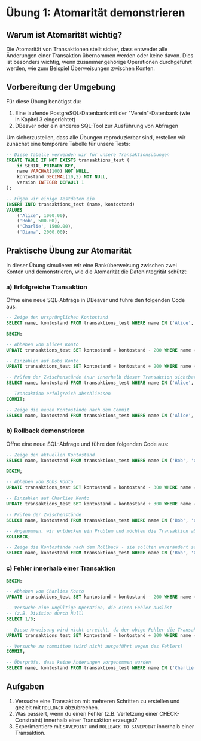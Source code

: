 # Übung 1: Atomarität demonstrieren

## Warum ist Atomarität wichtig?

Die Atomarität von Transaktionen stellt sicher, dass entweder alle Änderungen einer Transaktion übernommen werden oder keine davon. Dies ist besonders wichtig, wenn zusammengehörige Operationen durchgeführt werden, wie zum Beispiel Überweisungen zwischen Konten.

## Vorbereitung der Umgebung

Für diese Übung benötigst du:

1. Eine laufende PostgreSQL-Datenbank mit der "Verein"-Datenbank (wie in Kapitel 3 eingerichtet)
2. DBeaver oder ein anderes SQL-Tool zur Ausführung von Abfragen

Um sicherzustellen, dass alle Übungen reproduzierbar sind, erstellen wir zunächst eine temporäre Tabelle für unsere Tests:

```sql
-- Diese Tabelle verwenden wir für unsere Transaktionsübungen
CREATE TABLE IF NOT EXISTS transaktions_test (
    id SERIAL PRIMARY KEY,
    name VARCHAR(100) NOT NULL,
    kontostand DECIMAL(10,2) NOT NULL,
    version INTEGER DEFAULT 1
);

-- Fügen wir einige Testdaten ein
INSERT INTO transaktions_test (name, kontostand)
VALUES 
    ('Alice', 1000.00),
    ('Bob', 500.00),
    ('Charlie', 1500.00),
    ('Diana', 2000.00);
```

## Praktische Übung zur Atomarität

In dieser Übung simulieren wir eine Banküberweisung zwischen zwei Konten und demonstrieren, wie die Atomarität die Datenintegrität schützt:

### a) Erfolgreiche Transaktion

Öffne eine neue SQL-Abfrage in DBeaver und führe den folgenden Code aus:

```sql
-- Zeige den ursprünglichen Kontostand
SELECT name, kontostand FROM transaktions_test WHERE name IN ('Alice', 'Bob');

BEGIN;

-- Abheben von Alices Konto
UPDATE transaktions_test SET kontostand = kontostand - 200 WHERE name = 'Alice';

-- Einzahlen auf Bobs Konto
UPDATE transaktions_test SET kontostand = kontostand + 200 WHERE name = 'Bob';

-- Prüfen der Zwischenstände (nur innerhalb dieser Transaktion sichtbar)
SELECT name, kontostand FROM transaktions_test WHERE name IN ('Alice', 'Bob');

-- Transaktion erfolgreich abschliessen
COMMIT;

-- Zeige die neuen Kontostände nach dem Commit
SELECT name, kontostand FROM transaktions_test WHERE name IN ('Alice', 'Bob');
```

### b) Rollback demonstrieren

Öffne eine neue SQL-Abfrage und führe den folgenden Code aus:

```sql
-- Zeige den aktuellen Kontostand
SELECT name, kontostand FROM transaktions_test WHERE name IN ('Bob', 'Charlie');

BEGIN;

-- Abheben von Bobs Konto
UPDATE transaktions_test SET kontostand = kontostand - 300 WHERE name = 'Bob';

-- Einzahlen auf Charlies Konto
UPDATE transaktions_test SET kontostand = kontostand + 300 WHERE name = 'Charlie';

-- Prüfen der Zwischenstände
SELECT name, kontostand FROM transaktions_test WHERE name IN ('Bob', 'Charlie');

-- Angenommen, wir entdecken ein Problem und möchten die Transaktion abbrechen
ROLLBACK;

-- Zeige die Kontostände nach dem Rollback - sie sollten unverändert sein
SELECT name, kontostand FROM transaktions_test WHERE name IN ('Bob', 'Charlie');
```

### c) Fehler innerhalb einer Transaktion

```sql
BEGIN;

-- Abheben von Charlies Konto
UPDATE transaktions_test SET kontostand = kontostand - 200 WHERE name = 'Charlie';

-- Versuche eine ungültige Operation, die einen Fehler auslöst
-- (z.B. Division durch Null)
SELECT 1/0;

-- Diese Anweisung wird nicht erreicht, da der obige Fehler die Transaktion abbricht
UPDATE transaktions_test SET kontostand = kontostand + 200 WHERE name = 'Diana';

-- Versuche zu committen (wird nicht ausgeführt wegen des Fehlers)
COMMIT;

-- Überprüfe, dass keine Änderungen vorgenommen wurden
SELECT name, kontostand FROM transaktions_test WHERE name IN ('Charlie', 'Diana');
```

## Aufgaben

1. Versuche eine Transaktion mit mehreren Schritten zu erstellen und gezielt mit `ROLLBACK` abzubrechen.
2. Was passiert, wenn du einen Fehler (z.B. Verletzung einer CHECK-Constraint) innerhalb einer Transaktion erzeugst?
3. Experimentiere mit `SAVEPOINT` und `ROLLBACK TO SAVEPOINT` innerhalb einer Transaktion.
